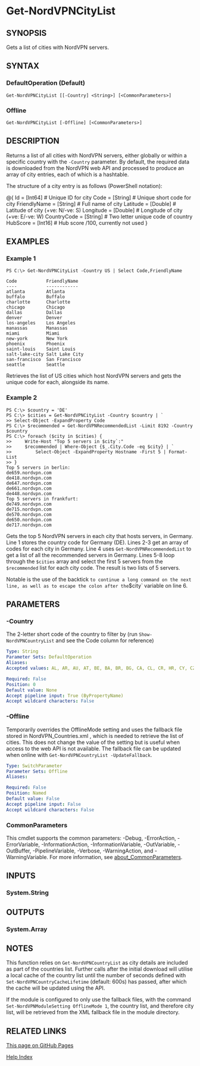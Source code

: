 ﻿---
external help file: NordVPN-Servers-help.xml
Module Name: NordVPN-Servers
online version: https://thefreeman193.github.io/NordVPN-Servers/Get-NordVPNCityList.html
schema: 2.0.0
---

# Get-NordVPNCityList

## SYNOPSIS
Gets a list of cities with NordVPN servers.

## SYNTAX

### DefaultOperation (Default)
```
Get-NordVPNCityList [[-Country] <String>] [<CommonParameters>]
```

### Offline
```
Get-NordVPNCityList [-Offline] [<CommonParameters>]
```

## DESCRIPTION
Returns a list of all cities with NordVPN servers, either globally or within a specific country with the `-Country` parameter.
By default, the required data is downloaded from the NordVPN web API and processed to produce an array of city entries, each of which is a hashtable.

The structure of a city entry is as follows (PowerShell notation):

@{
     Id           = \[Int64\] # Unique ID for city
     Code         = \[String\] # Unique short code for city
     FriendlyName = \[String\] # Full name of city
     Latitude     = \[Double\] # Latitude of city (+ve: N/-ve: S)
     Longitude    = \[Double\] # Longitude of city (+ve: E/-ve: W)
     CountryCode  = \[String\] # Two letter unique code of country
     HubScore     = \[Int16\] # Hub score /100, currently not used
 }

## EXAMPLES

### Example 1
```
PS C:\> Get-NordVPNCityList -Country US | Select Code,FriendlyName

Code           FriendlyName
----           ------------
atlanta        Atlanta
buffalo        Buffalo
charlotte      Charlotte
chicago        Chicago
dallas         Dallas
denver         Denver
los-angeles    Los Angeles
manassas       Manassas
miami          Miami
new-york       New York
phoenix        Phoenix
saint-louis    Saint Louis
salt-lake-city Salt Lake City
san-francisco  San Francisco
seattle        Seattle
```

Retrieves the list of US cities which host NordVPN servers and gets the unique code for each, alongside its name.

### Example 2
```
PS C:\> $country = 'DE'
PS C:\> $cities = Get-NordVPNCityList -Country $country | `
>> Select-Object -ExpandProperty Code
PS C:\> $recommended = Get-NordVPNRecommendedList -Limit 8192 -Country $country
PS C:\> foreach ($city in $cities) {
>>     Write-Host "Top 5 servers in $city`:"
>>     $recommended | Where-Object {$_.City.Code -eq $city} | `
>>         Select-Object -ExpandProperty Hostname -First 5 | Format-List
>> }
Top 5 servers in berlin:
de659.nordvpn.com
de418.nordvpn.com
de647.nordvpn.com
de661.nordvpn.com
de448.nordvpn.com
Top 5 servers in frankfurt:
de749.nordvpn.com
de715.nordvpn.com
de570.nordvpn.com
de650.nordvpn.com
de717.nordvpn.com
```

Gets the top 5 NordVPN servers in each city that hosts servers, in Germany.
Line 1 stores the country code for Germany (DE).
Lines 2-3 get an array of codes for each city in Germany.
Line 4 uses `Get-NordVPNRecommendedList` to get a list of all the recommended servers in Germany.
Lines 5-8 loop through the `$cities` array and select the first 5 servers from the `$recommended` list for each city code.
The result is two lists of 5 servers.

Notable is the use of the backtick ` to continue a long command on the next line, as well as to escape the colon after the `$city` variable on line 6.

## PARAMETERS

### -Country
The 2-letter short code of the country to filter by (run `Show-NordVPNCountryList` and see the Code column for reference)

```yaml
Type: String
Parameter Sets: DefaultOperation
Aliases:
Accepted values: AL, AR, AU, AT, BE, BA, BR, BG, CA, CL, CR, HR, CY, CZ, DK, EE, FI, FR, GE, DE, GR, HK, HU, IS, IN, ID, IE, IL, IT, JP, LV, LU, MY, MX, MD, NL, NZ, MK, NO, PL, PT, RO, RS, SG, SK, SI, ZA, KR, ES, SE, CH, TW, TH, TR, UA, AE, GB, US, VN

Required: False
Position: 0
Default value: None
Accept pipeline input: True (ByPropertyName)
Accept wildcard characters: False
```

### -Offline
Temporarily overrides the OfflineMode setting and uses the fallback file stored in NordVPN_Countries.xml , which is needed to retrieve the list of cities.
This does not change the value of the setting but is useful when access to the web API is not available.
The fallback file can be updated when online with `Get-NordVPNCountryList -UpdateFallback`.

```yaml
Type: SwitchParameter
Parameter Sets: Offline
Aliases:

Required: False
Position: Named
Default value: False
Accept pipeline input: False
Accept wildcard characters: False
```

### CommonParameters
This cmdlet supports the common parameters: -Debug, -ErrorAction, -ErrorVariable, -InformationAction, -InformationVariable, -OutVariable, -OutBuffer, -PipelineVariable, -Verbose, -WarningAction, and -WarningVariable. For more information, see [about_CommonParameters](http://go.microsoft.com/fwlink/?LinkID=113216).

## INPUTS

### System.String
## OUTPUTS

### System.Array
## NOTES
This function relies on `Get-NordVPNCountryList` as city details are included as part of the countries list.
Further calls after the initial download will utilise a local cache of the country list until the number of seconds defined with `Set-NordVPNCountryCacheLifetime` (default: 600s) has passed, after which the cache will be updated using the API.

If the module is configured to only use the fallback files, with the command `Set-NordVPNModuleSetting OfflineMode 1`, the country list, and therefore city list, will be retrieved from the XML fallback file in the module directory.

## RELATED LINKS

[This page on GitHub Pages](https://thefreeman193.github.io/NordVPN-Servers/Get-NordVPNCityList.html)

[Help Index]()
